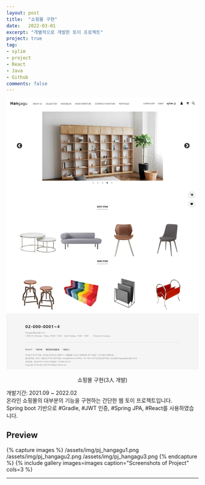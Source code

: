 ```yaml
---
layout: post
title:  "쇼핑몰 구현"
date:   2022-03-01
excerpt: "개별적으로 개발한 토이 프로젝트"
project: true
tag:
- sylim 
- project
- React
- Java
- Github
comments: false
---
```


![Moon Homepage](/assets/img/pj_hangagu.png)    
    
<center>쇼핑몰 구현(3人 개발)</center>
     
개발기간: 2021.09 ~ 2022.02<br>
온라인 쇼핑몰의 대부분의 기능을 구현하는 간단한 웹 토이 프로젝트입니다.<br>
Spring boot 기반으로 #Gradle, #JWT 인증, #Spring JPA, #React를 사용하였습니다.


## Preview

{% capture images %}
	/assets/img/pj_hangagu1.png
	/assets/img/pj_hangagu2.png
	/assets/img/pj_hangagu3.png
{% endcapture %}
{% include gallery images=images caption="Screenshots of Project" cols=3 %}

---
